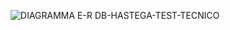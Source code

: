 <p align="center">
  <img src="https://iili.io/JE9oNNn.png" alt="DIAGRAMMA E-R DB-HASTEGA-TEST-TECNICO">
</p>
